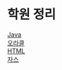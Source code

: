 # 학원 정리
[Java](https://github.com/juyougil/KOSMO_repository/tree/main/Java)    
[오라클](Oracle/OracleDefinition.md)   
[HTML](HTML/HTML.md)    
[자스](Javascript/Javascript.md)
